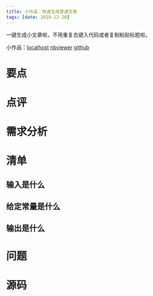 ```yaml
---
title: 小作品：快速生成普通文章
tags: [date: 2019-12-20]
---
```

一键生成小文章啦，不用重复去键入代码或者复制粘贴标题啦。

小作品：[localhost](http://localhost:8888/notebooks/post/genPost.ipynb) [nbviewer](https://nbviewer.jupyter.org/github/cjql/myjupyter/blob/master/post/genPost.ipynb) [github](https://github.com/cjql/myjupyter/blob/master/post/genPost.ipynb)
<!-- more -->
# 要点
## 
# 点评
# 需求分析
# 清单
## 输入是什么
## 给定常量是什么
## 输出是什么
# 问题
# 源码
```py

```
